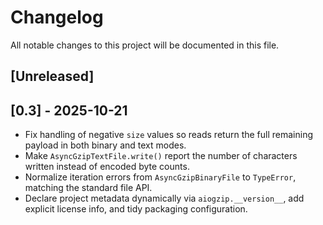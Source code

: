 # Changelog

All notable changes to this project will be documented in this file.

## [Unreleased]

## [0.3] - 2025-10-21

- Fix handling of negative `size` values so reads return the full remaining payload in both binary and text modes.
- Make `AsyncGzipTextFile.write()` report the number of characters written instead of encoded byte counts.
- Normalize iteration errors from `AsyncGzipBinaryFile` to `TypeError`, matching the standard file API.
- Declare project metadata dynamically via `aiogzip.__version__`, add explicit license info, and tidy packaging configuration.
